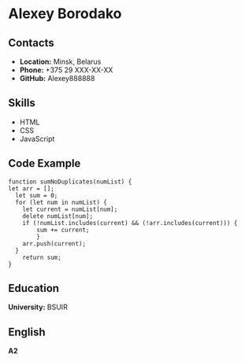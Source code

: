 # Alexey Borodako

## **Contacts**

- **Location:** Minsk, Belarus
- **Phone:** +375 29 XXX-XX-XX
- **GitHub:** Alexey888888

## **Skills**

- HTML
- CSS
- JavaScript

## Code Example

```
function sumNoDuplicates(numList) {
let arr = [];
  let sum = 0;
  for (let num in numList) {
    let current = numList[num];
    delete numList[num];
    if (!numList.includes(current) && (!arr.includes(current))) {
        sum += current;
        }
    arr.push(current);
  }
    return sum;
}

```

## Education

**University:** BSUIR

## English

**A2**
